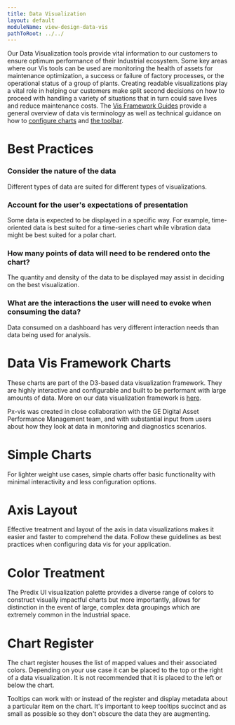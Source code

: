 ```yaml
---
title: Data Visualization
layout: default
moduleName: view-design-data-vis
pathToRoot: ../../
---
```


Our Data Visualization tools provide vital information to our customers to ensure optimum performance of their Industrial ecosystem. Some key areas where our Vis tools can be used are monitoring the health of assets for maintenance optimization, a
success or failure of factory processes, or the operational status of a group of plants. Creating readable visualizations play a vital role in helping our customers make split second decisions on how to proceed with handling a variety of situations
that in turn could save lives and reduce maintenance costs.
The [Vis Framework Guides](#/guides/vis-guides-terminology) provide a general overview of data vis terminology as well as technical guidance on how to [configure charts](#/guides/vis-guides-configuring-charts) and [the toolbar](#/guides/vis-guides-toolbar).

# Best Practices
### Consider the nature of the data
Different types of data are suited for different types of visualizations.


### Account for the user's expectations of presentation
Some data is expected to be displayed in a specific way. For example, time-oriented data is best suited for a time-series chart while vibration data might be best suited for a polar
chart.


### How many points of data will need to be rendered onto the chart?
The quantity and density of the data to be displayed may assist in deciding on the best visualization.


### What are the interactions the user will need to evoke when consuming the data?
Data consumed on a dashboard has very different interaction needs than data being used for analysis.



# Data Vis Framework Charts
These charts are part of the D3-based data visualization framework. They are highly interactive and configurable and built to be performant with large amounts of data. More on our data visualization framework is [here](https://medium.com/ge-design/introducing-ges-data-visualization-framework-for-iot-27c350b02c04).

Px-vis was created in close collaboration with the GE Digital Asset Performance Management team, and with substantial input from users about how they look at data in monitoring and diagnostics scenarios.

<div class="catalog_grid">
  <catalog-picture
    img-src="../../../img/guidelines/design/data-vis/parallel_axis_example"
    img-alt="Parallel Chart"
    title="Parallel Chart"
    caption="Used for analyzing multivariate data to look for comparisons.">
  </catalog-picture>
  <catalog-picture
    img-src="../../../img/guidelines/design/data-vis/pie_chart"
    img-alt="Pie Chart"
    title="Pie Chart"
    caption="Standard pie chart showing values relative to each other in a circular format.">
  </catalog-picture>
  <catalog-picture
    img-src="../../../img/guidelines/design/data-vis/polar_example"
    img-alt="Polar Chart/Radar Chart"
    title="Polar Chart/Radar Chart"
    caption="Used to view multivariate data, preferred when sensors are displayed in a circular fashion on an asset or the element spins.">
  </catalog-picture>
  <catalog-picture
    img-src="../../../img/guidelines/design/data-vis/spark_example"
    img-alt="Spark Chart"
    title="Spark Chart"
    caption="A small line chart without axes or measures that provides a user a glimpse of a trend.">
  </catalog-picture>
  <catalog-picture
    img-src="../../../img/guidelines/design/data-vis/time_series_example"
    img-alt="Timeseries Chart"
    title="Timeseries Chart"
    caption="Provides means to analyze data over a period of time.">
  </catalog-picture>
  <catalog-picture
    img-src="../../../img/guidelines/design/data-vis/xy_example"
    img-alt="XY Chart"
    title="XY Chart"
    caption="Used to find correlations between two or more parameters or tags.">
  </catalog-picture>
</div>


# Simple Charts
For lighter weight use cases, simple charts offer basic functionality with minimal interactivity and less configuration options.

<div class="catalog_grid">
  <catalog-picture
    img-src="../../../img/guidelines/design/data-vis/percent_circle_example"
    img-alt="Percent Circle Chart"
    title="Percent Circle"
    caption="Used for conveying a single value as a percentage of a whole circle.">
  </catalog-picture>
  <catalog-picture
    img-src="../../../img/guidelines/design/data-vis/gauge_example"
    img-alt="Gauge Chart"
    title="Gauge"
    caption="A simple data visualization component for conveying a single value as a percentage of a circular arc.">
  </catalog-picture>
  <catalog-picture
    img-src="../../../img/guidelines/design/data-vis/area_chart_example"
    img-alt="Simple Area Chart"
    title="Simple Area Chart"
    caption="Similar to the line chart with the area below the line filled in. Provides an easy way to quickly compare data.">
  </catalog-picture>
  <catalog-picture
    img-src="../../../img/guidelines/design/data-vis/simple_bar_example"
    img-alt="Simple Bar Chart"
    title="Simple Bar Chart"
    caption="Provides a quick way to visualize data in single or stacked bars.">
  </catalog-picture>
  <catalog-picture
    img-src="../../../img/guidelines/design/data-vis/horiz_bar_example"
    img-alt="Simple Horizontal Bar Chart"
    title="Simple Horizontal Bar Chart"
    caption="Provides a quick way to visualize data in single or stacked bars.">
  </catalog-picture>
  <catalog-picture
    img-src="../../../img/guidelines/design/data-vis/simple_line_example"
    img-alt="Simple Line Chart"
    title="Simple Line Chart"
    caption="Used to visualize linear data in a simplified way for quick assessment.">
  </catalog-picture>
  <catalog-picture
    img-src="../../../img/guidelines/design/data-vis/win_loss_example"
    img-alt="Simple Win-Loss Chart"
    title="Simple Win-Loss Chart"
    caption="Visualizes a series of positive & negative values as a bar chart.">
  </catalog-picture>
</div>


# Axis Layout
Effective treatment and layout of the axis in data visualizations makes it easier and faster to comprehend the data. Follow these guidelines as best practices when configuring data vis for your application.

<div class="catalog_grid">
  <catalog-picture
    img-src="../../../img/guidelines/design/data-vis/xaxis_do"
    img-alt="x axis correct"
    title="Do"
    caption="Do center label values on the axis line and et a vertical orientation of the axis label.">
  </catalog-picture>
  <catalog-picture
    img-src="../../../img/guidelines/design/data-vis/xaxis_dont"
    img-alt="x axis incorrect"
    title="Don't"
    caption="Don't offset label values or set a horizontal orientation of axis label.">
  </catalog-picture>
</div>

<div class="catalog_grid">
  <catalog-picture
    img-src="../../../img/guidelines/design/data-vis/yaxis_do"
    img-alt="y axis correct"
    title="Do"
    caption="Do center label values on the axis line and et a vertical orientation of the axis label.">
  </catalog-picture>
  <catalog-picture
    img-src="../../../img/guidelines/design/data-vis/yaxis_dont"
    img-alt="y axis incorrect"
    title="Don't"
    caption="Don't offset label values or set a horizontal orientation of axis label.">
  </catalog-picture>
</div>

<div class="catalog_grid">
  <catalog-picture
    img-src="../../../img/guidelines/design/data-vis/axis_lines_do"
    img-alt="axis lines correct"
    title="Do"
    caption="Do keep axis lines light to make the data stand out and increase scanability.">
  </catalog-picture>
  <catalog-picture
    img-src="../../../img/guidelines/design/data-vis/axis_lines_dont"
    img-alt="axis lines incorrect"
    title="Don't"
    caption="Don't make axis lines dark or allow axis lines to float next to values.">
  </catalog-picture>
</div>

<div class="catalog_grid">
  <catalog-picture
    img-src="../../../img/guidelines/design/data-vis/radial_axis_do"
    img-alt="radial axis correct"
    title="Do"
    caption="Keep values centered on the axis line and in containers to allow for optimum readability. Labels should sit above or next to the axis line.">
  </catalog-picture>
  <catalog-picture
    img-src="../../../img/guidelines/design/data-vis/radial_axis_dont"
    img-alt="radial axis incorrect"
    title="Don't"
    caption="Don't place values directly on the axis line without a container box or display labels inside the chart.">
  </catalog-picture>
</div>


# Color Treatment
The Predix UI visualization palette provides a diverse range of colors to construct visually impactful charts but more importantly, allows for distinction in the event of large, complex data groupings which are extremely common in the Industrial
space.

<div class="catalog_grid">
  <catalog-picture
    img-src="../../../img/guidelines/design/data-vis/vis_color_do"
    img-alt="vis color correct"
    title="Do"
    caption="Use a variation of colors from different families to denote separation of series and provide better contrast.">
  </catalog-picture>
  <catalog-picture
    img-src="../../../img/guidelines/design/data-vis/vis_color_dont"
    img-alt="vis color incorrect"
    title="Don't"
    caption="Visually similar colors can make it difficult to parse the information in the visualization.">
  </catalog-picture>
</div>

<div class="catalog_grid">
  <catalog-picture
    img-src="../../../img/guidelines/design/data-vis/vis_opacity_do"
    img-alt="vis opacity correct"
    title="Do"
    caption="Use opacity to easily show clusters of data.">
  </catalog-picture>
  <catalog-picture
    img-src="../../../img/guidelines/design/data-vis/vis_opacity_dont"
    img-alt="vis opacity incorrect"
    title="Don't"
    caption="Solid colors can obscure data rendered on the chart.">
  </catalog-picture>
</div>



# Chart Register
The chart register houses the list of mapped values and their associated colors. Depending on your use case it can be placed to the top or the right of a data visualization. It is not recommended that it is placed to the left or below the chart.

Tooltips can work with or instead of the register and display metadata about a particular item on the chart. It's important to keep tooltips succinct and as small as possible so they don't obscure the data they are augmenting.

<div class="catalog_grid">
  <catalog-picture
    img-src="../../../img/guidelines/design/data-vis/vis_register_do"
    img-alt="vis register correct"
    title="Do"
    caption="Place register at the top or the right of the chart space.">
  </catalog-picture>
  <catalog-picture
    img-src="../../../img/guidelines/design/data-vis/vis_register_dont"
    img-alt="vis register incorrect"
    title="Don't"
    caption="Don't place the register to the left or below the chart space.">
  </catalog-picture>
</div>

<div class="catalog_grid">
  <catalog-picture
    img-src="../../../img/guidelines/design/data-vis/vis_tooltip_do"
    img-alt="vis tooltip correct"
    title="Do"
    caption="Keep tags to a minimum height and consider splitting them into columns.">
  </catalog-picture>
  <catalog-picture
    img-src="../../../img/guidelines/design/data-vis/vis_tooltip_dont"
    img-alt="vis tooltip incorrect"
    title="Don't"
    caption="Don't insert a large number of tags into the tooltip. Consider using the register instead.">
  </catalog-picture>
</div>
